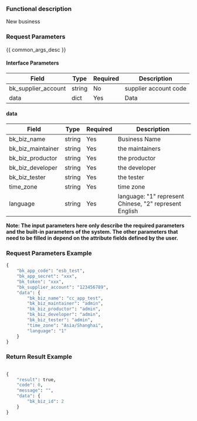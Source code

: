 ### Functional description

New business

### Request Parameters

{{ common_args_desc }}

#### Interface Parameters

| Field      |  Type      | Required   |  Description      |
|-----------|------------|--------|------------|
| bk_supplier_account | string     | No     | supplier account code |
| data           | dict    | Yes     | Data |

#### data

| Field      |  Type      | Required   |  Description      |
|-----------|------------|--------|------------|
| bk_biz_name       |  string  | Yes     | Business Name |
| bk_biz_maintainer |  string  | Yes     | the maintainers |
| bk_biz_productor  |  string  | Yes     | the productor |
| bk_biz_developer  |  string  | Yes     | the developer |
| bk_biz_tester     |  string  | Yes     | the tester |
| time_zone         |  string  | Yes     | time zone |
| language          |  string  | Yes     | language: "1" represent Chinese, "2" represent English |

**Note: The input parameters here only describe the required parameters and the built-in parameters of the system. The other parameters that need to be filled in depend on the attribute fields defined by the user.**

### Request Parameters Example

```python
{
    "bk_app_code": "esb_test",
    "bk_app_secret": "xxx",
    "bk_token": "xxx",
    "bk_supplier_account": "123456789",
    "data": {
        "bk_biz_name": "cc_app_test",
        "bk_biz_maintainer": "admin",
        "bk_biz_productor": "admin",
        "bk_biz_developer": "admin",
        "bk_biz_tester": "admin",
        "time_zone": "Asia/Shanghai",
        "language": "1"
    }
}
```

### Return Result Example

```python

{
    "result": true,
    "code": 0,
    "message": "",
    "data": {
        "bk_biz_id": 2
    }
}
```
